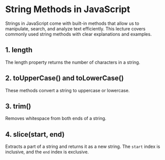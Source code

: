 # String Methods in JavaScript

Strings in JavaScript come with built-in methods that allow us to manipulate, search, and analyze text efficiently. This lecture covers commonly used string methods with clear explanations and examples.

## 1. length

The length property returns the number of characters in a string.

## 2. toUpperCase() and toLowerCase()

These methods convert a string to uppercase or lowercase.

## 3. trim()

Removes whitespace from both ends of a string.

## 4. slice(start, end)

Extracts a part of a string and returns it as a new string. The `start` index is inclusive, and the `end` index is exclusive.
